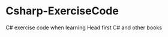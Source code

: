 Csharp-ExerciseCode
===================

C# exercise code when learning Head first C# and other books
